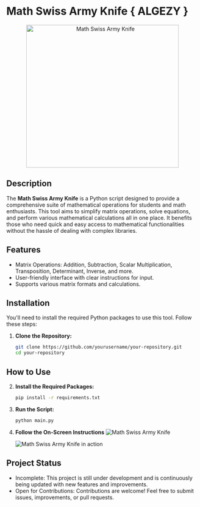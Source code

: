 # Math Swiss Army Knife { ALGEZY }

<p align="center">
  <img src="https://briefer.pro/images/pictures/blog/victorinox-5.jpeg" alt="Math Swiss Army Knife" width="400" height="375"/>
</p>

## Description

The **Math Swiss Army Knife** is a Python script designed to provide a comprehensive suite of mathematical operations for students and math enthusiasts. This tool aims to simplify matrix operations, solve equations, and perform various mathematical calculations all in one place. It benefits those who need quick and easy access to mathematical functionalities without the hassle of dealing with complex libraries.

## Features

- Matrix Operations: Addition, Subtraction, Scalar Multiplication, Transposition, Determinant, Inverse, and more.
- User-friendly interface with clear instructions for input.
- Supports various matrix formats and calculations.

## Installation

You'll need to install the required Python packages to use this tool. Follow these steps:

1. **Clone the Repository:**

   ```bash
   git clone https://github.com/yourusername/your-repository.git
   cd your-repository


## How to Use

2. **Install the Required Packages:**

   ```bash
   pip install -r requirements.txt

3. **Run the Script:**
    ```bash
   python main.py
    
4. **Follow the On-Screen Instructions**
   ![Math Swiss Army Knife](./algezy.png)

   ![Math Swiss Army Knife in action](./algzy2.png)

## Project Status

* Incomplete: This project is still under development and is continuously being updated with new features and improvements.
* Open for Contributions: Contributions are welcome! Feel free to submit issues, improvements, or pull requests.

